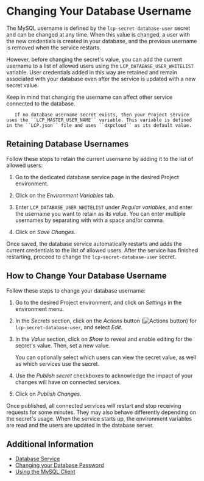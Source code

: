 # Changing Your Database Username

The MySQL username is defined by the `lcp-secret-database-user` secret and can be changed at any time. When this value is changed, a user with the new credentials is created in your database, and the previous username is removed when the service restarts.

However, before changing the secret's value, you can add the current username to a list of allowed users using the `LCP_DATABASE_USER_WHITELIST` variable. User credentials added in this way are retained and remain associated with your database even after the service is updated with a new secret value.

Keep in mind that changing the username can affect other service connected to the database.

```note::
   If no database username secret exists, then your Project service uses the ``LCP_MASTER_USER_NAME`` variable. This variable is defined in the ``LCP.json`` file and uses ``dxpcloud`` as its default value.
```

## Retaining Database Usernames

Follow these steps to retain the current username by adding it to the list of allowed users:

1. Go to the dedicated database service page in the desired Project environment.

1. Click on the *Environment Variables* tab.

1. Enter `LCP_DATABASE_USER_WHITELIST` under *Regular variables*, and enter the username you want to retain as its *value*. You can enter multiple usernames by separating with with a space and/or comma.

1. Click on *Save Changes*.

Once saved, the database service automatically restarts and adds the current credentials to the list of allowed users. After the service has finished restarting, proceed to change the `lcp-secret-database-user` secret.

## How to Change Your Database Username

Follow these steps to change your database username:

1. Go to the desired Project environment, and click on *Settings* in the environment menu.

1. In the *Secrets* section, click on the *Actions* button (![Actions button]()) for `lcp-secret-database-user`, and select *Edit*.

1. In the *Value* section, click on *Show* to reveal and enable editing for the secret's value. Then, set a new value.

   You can optionally select which users can view the secret value, as well as which services use the secret.

1. Use the *Publish secret* checkboxes to acknowledge the impact of your changes will have on connected services.

1. Click on *Publish Changes*.

Once published, all connected services will restart and stop receiving requests for some minutes. They may also behave differently depending on the secret's usage. When the service starts up, the environment variables are read and the users are updated in the database server.

## Additional Information

* [Database Service]()
* [Changing your Database Password]()
* [Using the MySQL Client]()
